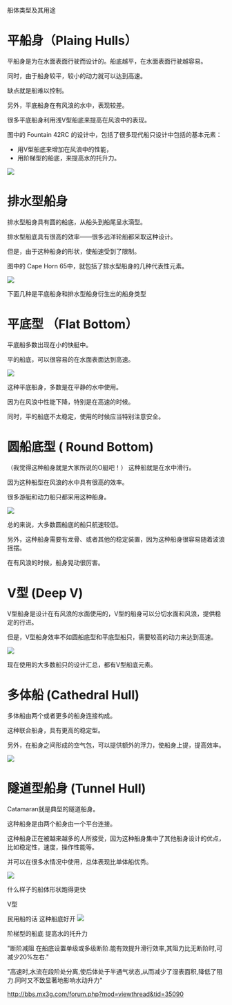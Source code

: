 船体类型及其用途

# 平船身（Plaing Hulls）

平船身是为在水面表面行驶而设计的。船底越平，在水面表面行驶越容易。

同时，由于船身较平，较小的动力就可以达到高速。

缺点就是船难以控制。

另外，平底船身在有风浪的水中，表现较差。

很多平底船身利用浅V型船底来提高在风浪中的表现。

图中的 Fountain 42RC 的设计中，包括了很多现代船只设计中包括的基本元素：

* 用V型船底来增加在风浪中的性能，
* 用阶梯型的船底，来提高水的托升力。

![](002.png)

# 排水型船身 

排水型船身具有圆的船底，从船头到船尾呈水滴型。

排水型船底具有很高的效率——很多远洋轮船都采取这种设计。

但是，由于这种船身的形状，使船速受到了限制。

图中的 Cape Horn 65中，就包括了排水型船身的几种代表性元素。

![](003.png)



下面几种是平底船身和排水型船身衍生出的船身类型

# 平底型 （Flat Bottom） 

平底船多数出现在小的快艇中。

平的船底，可以很容易的在水面表面达到高速。

![](004.jpg)

这种平底船身，多数是在平静的水中使用。

因为在风浪中性能下降，特别是在高速的时候。

同时，平的船底不太稳定，使用的时候应当特别注意安全。

# 圆船底型 ( Round Bottom) 

（我觉得这种船身就是大家所说的O艇吧！） 这种船就是在水中滑行。

因为这种船型在风浪的水中具有很高的效率。

很多游艇和动力船只都采用这种船身。 

![](005.jpg)

总的来说，大多数圆船底的船只航速较低。 

另外，这种船身需要有龙骨、或者其他的稳定装置，因为这种船身很容易随着波浪摇摆。

在有风浪的时候，船身晃动很厉害。


# V型 (Deep V)  

V型船身是设计在有风浪的水面使用的，V型的船身可以分切水面和风浪，提供稳定的行进。 

但是，V型船身效率不如圆船底型和平底型船只，需要较高的动力来达到高速。 

![](006.jpg)

现在使用的大多数船只的设计汇总，都有V型船底元素。

# 多体船 (Cathedral Hull)

多体船由两个或者更多的船身连接构成。 

这种联合船身，具有更高的稳定型。

另外，在船身之间形成的空气包，可以提供额外的浮力，使船身上提，提高效率。

![](007.jpg)


# 隧道型船身 (Tunnel Hull)

Catamaran就是典型的隧道船身。 

这种船身是由两个船身由一个平台连接。

这种船身正在被越来越多的人所接受，因为这种船身集中了其他船身设计的优点，比如稳定性，速度，操作性能等。

并可以在很多水情况中使用，总体表现比单体船优秀。

![](008.jpg)



什么样子的船体形状跑得更快

V型


民用船的话 这种船底好开
![](001.jpg)


阶梯型的船底 提高水的托升力

"断阶减阻 在船底设置单级或多级断阶.能有效提升滑行效率,其阻力比无断阶时,可减少20%左右."

"高速时,水流在段阶处分离,使后体处于半通气状态,从而减少了湿表面积,降低了阻力.同时又不致显著地影响水动升力"


<http://bbs.mx3g.com/forum.php?mod=viewthread&tid=35090>